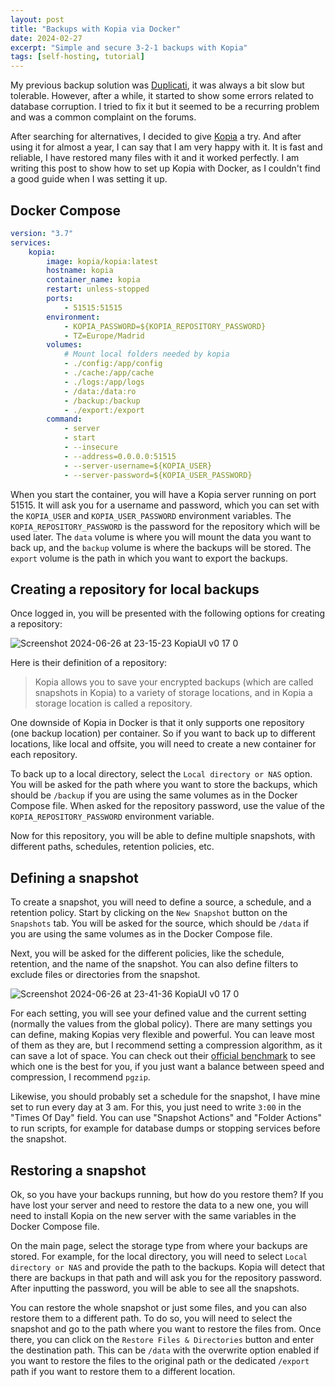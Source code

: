 ```yaml
---
layout: post
title: "Backups with Kopia via Docker"
date: 2024-02-27
excerpt: "Simple and secure 3-2-1 backups with Kopia"
tags: [self-hosting, tutorial]
---
```


My previous backup solution was [Duplicati](https://duplicati.com/), it was always a bit slow but tolerable. However, after a while, it started to show some errors related to database corruption. I tried to fix it but it seemed to be a recurring problem and was a common complaint on the forums.

After searching for alternatives, I decided to give [Kopia](https://kopia.io/) a try. And after using it for almost a year, I can say that I am very happy with it. It is fast and reliable, I have restored many files with it and it worked perfectly. I am writing this post to show how to set up Kopia with Docker, as I couldn't find a good guide when I was setting it up.

## Docker Compose

```yml
version: "3.7"
services:
    kopia:
        image: kopia/kopia:latest
        hostname: kopia
        container_name: kopia
        restart: unless-stopped
        ports:
            - 51515:51515
        environment:
            - KOPIA_PASSWORD=${KOPIA_REPOSITORY_PASSWORD}
            - TZ=Europe/Madrid
        volumes:
            # Mount local folders needed by kopia
            - ./config:/app/config
            - ./cache:/app/cache
            - ./logs:/app/logs
            - /data:/data:ro
            - /backup:/backup
            - ./export:/export
        command:
            - server
            - start
            - --insecure
            - --address=0.0.0.0:51515
            - --server-username=${KOPIA_USER}
            - --server-password=${KOPIA_USER_PASSWORD}
```

When you start the container, you will have a Kopia server running on port 51515. It will ask you for a username and password, which you can set with the `KOPIA_USER` and `KOPIA_USER_PASSWORD` environment variables. The `KOPIA_REPOSITORY_PASSWORD` is the password for the repository which will be used later. The `data` volume is where you will mount the data you want to back up, and the `backup` volume is where the backups will be stored. The `export` volume is the path in which you want to export the backups.


## Creating a repository for local backups

Once logged in, you will be presented with the following options for creating a repository:

![Screenshot 2024-06-26 at 23-15-23 KopiaUI v0 17 0](https://github.com/FuzzyGrim/Yamtrack/assets/34800654/a61a6f28-afef-46c1-bcac-fee54513737d)

Here is their definition of a repository:

> Kopia allows you to save your encrypted backups (which are called snapshots in Kopia) to a variety of storage locations, and in Kopia a storage location is called a repository.

One downside of Kopia in Docker is that it only supports one repository (one backup location) per container. So if you want to back up to different locations, like local and offsite, you will need to create a new container for each repository.

To back up to a local directory, select the `Local directory or NAS` option. You will be asked for the path where you want to store the backups, which should be `/backup` if you are using the same volumes as in the Docker Compose file. When asked for the repository password, use the value of the `KOPIA_REPOSITORY_PASSWORD` environment variable.

Now for this repository, you will be able to define multiple snapshots, with different paths, schedules, retention policies, etc. 

## Defining a snapshot

To create a snapshot, you will need to define a source, a schedule, and a retention policy. Start by clicking on the `New Snapshot` button on the `Snapshots` tab. You will be asked for the source, which should be `/data` if you are using the same volumes as in the Docker Compose file. 

Next, you will be asked for the different policies, like the schedule, retention, and the name of the snapshot. You can also define filters to exclude files or directories from the snapshot.

![Screenshot 2024-06-26 at 23-41-36 KopiaUI v0 17 0](https://github.com/FuzzyGrim/Yamtrack/assets/34800654/f9624536-0d57-464a-9a66-ab10ca0d6386)

For each setting, you will see your defined value and the current setting (normally the values from the global policy). There are many settings you can define, making Kopias very flexible and powerful. You can leave most of them as they are, but I recommend setting a compression algorithm, as it can save a lot of space. You can check out their [official benchmark](https://kopia.io/docs/advanced/compression/#algorithm) to see which one is the best for you, if you just want a balance between speed and compression, I recommend `pgzip`.

Likewise, you should probably set a schedule for the snapshot, I have mine set to run every day at 3 am. For this, you just need to write `3:00` in the "Times Of Day" field. You can use "Snapshot Actions" and "Folder Actions" to run scripts, for example for database dumps or stopping services before the snapshot.

## Restoring a snapshot

Ok, so you have your backups running, but how do you restore them? If you have lost your server and need to restore the data to a new one, you will need to install Kopia on the new server with the same variables in the Docker Compose file. 

On the main page, select the storage type from where your backups are stored. For example, for the local directory, you will need to select `Local directory or NAS` and provide the path to the backups. Kopia will detect that there are backups in that path and will ask you for the repository password. After inputting the password, you will be able to see all the snapshots.

You can restore the whole snapshot or just some files, and you can also restore them to a different path. To do so, you will need to select the snapshot and go to the path where you want to restore the files from. Once there, you can click on the `Restore Files & Directories` button and enter the destination path. This can be `/data` with the overwrite option enabled if you want to restore the files to the original path or the dedicated `/export` path if you want to restore them to a different location.
